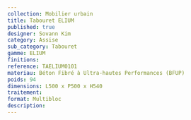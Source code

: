 ```yaml
---
collection: Mobilier urbain
title: Tabouret ELIUM 
published: true
designer: Sovann Kim
category: Assise
sub_category: Tabouret
gamme: ELIUM
finitions: 
reference: TAELIUM0101
materiau: Béton Fibré à Ultra-hautes Performances (BFUP)
poids: 94
dimensions: L500 x P500 x H540
traitement: 
format: Multibloc
description: 
---
```


